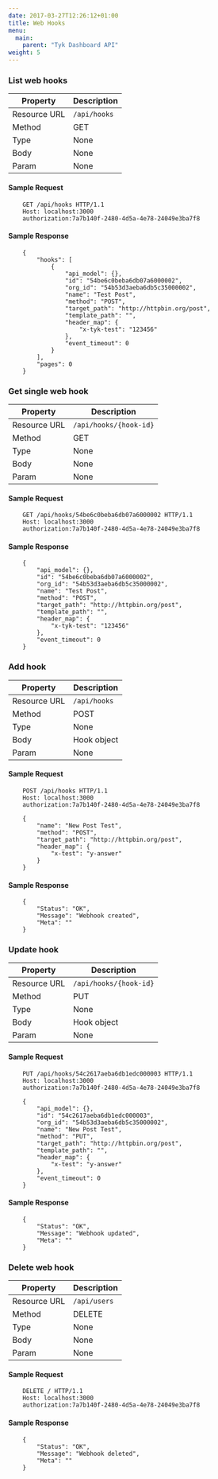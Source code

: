 ```yaml
---
date: 2017-03-27T12:26:12+01:00
title: Web Hooks
menu:
  main:
    parent: "Tyk Dashboard API"
weight: 5 
---
```


### List web hooks

| **Property** | **Description** |
| ------------ | --------------- |
| Resource URL | `/api/hooks`    |
| Method       | GET             |
| Type         | None            |
| Body         | None            |
| Param        | None            |

#### Sample Request

```
    GET /api/hooks HTTP/1.1
    Host: localhost:3000
    authorization:7a7b140f-2480-4d5a-4e78-24049e3ba7f8
```

#### Sample Response

```
    {
        "hooks": [
            {
                "api_model": {},
                "id": "54be6c0beba6db07a6000002",
                "org_id": "54b53d3aeba6db5c35000002",
                "name": "Test Post",
                "method": "POST",
                "target_path": "http://httpbin.org/post",
                "template_path": "",
                "header_map": {
                    "x-tyk-test": "123456"
                },
                "event_timeout": 0
            }
        ],
        "pages": 0
    }
```

### Get single web hook

| **Property** | **Description**        |
| ------------ | ---------------------- |
| Resource URL | `/api/hooks/{hook-id}` |
| Method       | GET                    |
| Type         | None                   |
| Body         | None                   |
| Param        | None                   |

#### Sample Request

```
    GET /api/hooks/54be6c0beba6db07a6000002 HTTP/1.1
    Host: localhost:3000
    authorization:7a7b140f-2480-4d5a-4e78-24049e3ba7f8
```

#### Sample Response

```
    {
        "api_model": {},
        "id": "54be6c0beba6db07a6000002",
        "org_id": "54b53d3aeba6db5c35000002",
        "name": "Test Post",
        "method": "POST",
        "target_path": "http://httpbin.org/post",
        "template_path": "",
        "header_map": {
            "x-tyk-test": "123456"
        },
        "event_timeout": 0
    }
```

### Add hook

| **Property** | **Description** |
| ------------ | --------------- |
| Resource URL | `/api/hooks`    |
| Method       | POST            |
| Type         | None            |
| Body         | Hook object     |
| Param        | None            |

#### Sample Request

```
    POST /api/hooks HTTP/1.1
    Host: localhost:3000
    authorization:7a7b140f-2480-4d5a-4e78-24049e3ba7f8
    
    {
        "name": "New Post Test",
        "method": "POST",
        "target_path": "http://httpbin.org/post",
        "header_map": {
            "x-test": "y-answer"
        }
    }    
```

#### Sample Response

```
    {
        "Status": "OK",
        "Message": "Webhook created",
        "Meta": ""
    }
```

### Update hook

| **Property** | **Description**        |
| ------------ | ---------------------- |
| Resource URL | `/api/hooks/{hook-id}` |
| Method       | PUT                    |
| Type         | None                   |
| Body         | Hook object            |
| Param        | None                   |

#### Sample Request

```
    PUT /api/hooks/54c2617aeba6db1edc000003 HTTP/1.1
    Host: localhost:3000
    authorization:7a7b140f-2480-4d5a-4e78-24049e3ba7f8
    
    {
        "api_model": {},
        "id": "54c2617aeba6db1edc000003",
        "org_id": "54b53d3aeba6db5c35000002",
        "name": "New Post Test",
        "method": "PUT",
        "target_path": "http://httpbin.org/post",
        "template_path": "",
        "header_map": {
            "x-test": "y-answer"
        },
        "event_timeout": 0
    } 
```

#### Sample Response

```
    {
        "Status": "OK",
        "Message": "Webhook updated",
        "Meta": ""
    }
```

### Delete web hook

| **Property** | **Description** |
| ------------ | --------------- |
| Resource URL | `/api/users`    |
| Method       | DELETE          |
| Type         | None            |
| Body         | None            |
| Param        | None            |

#### Sample Request

```
    DELETE / HTTP/1.1
    Host: localhost:3000
    authorization:7a7b140f-2480-4d5a-4e78-24049e3ba7f8
```

#### Sample Response

```
    {
        "Status": "OK",
        "Message": "Webhook deleted",
        "Meta": ""
    }
```